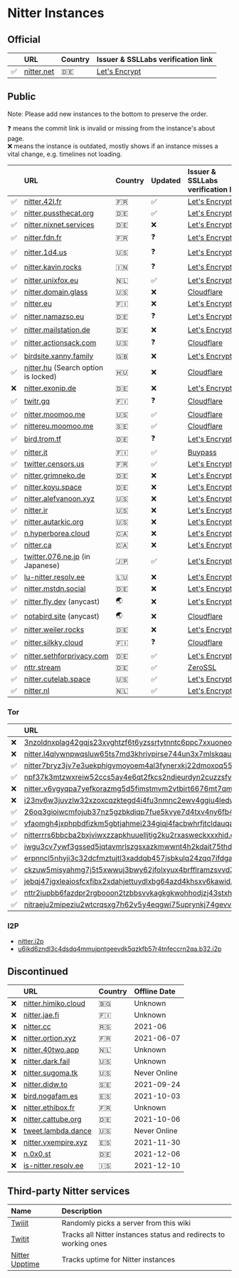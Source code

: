 # Nitter Instances

## Official

|    | URL                              | Country | Issuer & SSLLabs verification&nbsp;link                                    |
| :- | :------------------------------- | :------ | :------------------------------------------------------------------------- |
| ✅ | [nitter.net](https://nitter.net) | 🇩🇪      | [Let's Encrypt](https://www.ssllabs.com/ssltest/analyze.html?d=nitter.net) |

## Public

Note: Please add new instances to the bottom to preserve the order.

<!--
- nitter.snopyta.org admin ask us to "hide it from the top, otherwise it might get as popular as invidious"
-->

❓ means the commit link is invalid or missing from the instance's about page. \
❌ means the instance is outdated, mostly shows if an instance misses a vital change, e.g. timelines not loading.

|     | URL                                                            | Country | Updated | Issuer & SSLLabs verification&nbsp;link                                                   |
| :-- | :------------------------------------------------------------- | :------ | :------ | :---------------------------------------------------------------------------------------- |
| ✅  | [nitter.42l.fr](https://nitter.42l.fr/)                        | 🇫🇷      | ✅      | [Let's Encrypt](https://www.ssllabs.com/ssltest/analyze.html?d=nitter.42l.fr)             |
| ✅  | [nitter.pussthecat.org](https://nitter.pussthecat.org)         | 🇩🇪      | ✅      | [Let's Encrypt](https://www.ssllabs.com/ssltest/analyze.html?d=nitter.pussthecat.org)     |
| ✅  | [nitter.nixnet.services](https://nitter.nixnet.services/)      | 🇩🇪      | ❌      | [Let's Encrypt](https://www.ssllabs.com/ssltest/analyze.html?d=nitter.nixnet.services)    |
| ✅  | [nitter.fdn.fr](https://nitter.fdn.fr/)                        | 🇫🇷      | ❓      | [Let's Encrypt](https://www.ssllabs.com/ssltest/analyze.html?d=nitter.fdn.fr)             |
| ✅  | [nitter.1d4.us](https://nitter.1d4.us/)                        | 🇺🇸      | ❓      | [Let's Encrypt](https://www.ssllabs.com/ssltest/analyze.html?d=nitter.1d4.us)             |
| ✅  | [nitter.kavin.rocks](https://nitter.kavin.rocks)               | 🇮🇳      | ❓      | [Let's Encrypt](https://www.ssllabs.com/ssltest/analyze.html?d=nitter.kavin.rocks)        |
| ✅  | [nitter.unixfox.eu](https://nitter.unixfox.eu)                 | 🇳🇱      | ✅      | [Let's Encrypt](https://www.ssllabs.com/ssltest/analyze.html?d=nitter.unixfox.eu)         |
| ✅  | [nitter.domain.glass](https://nitter.domain.glass)             | 🇺🇸      | ❌      | [Cloudflare](https://www.ssllabs.com/ssltest/analyze.html?d=nitter.domain.glass)          |
| ✅  | [nitter.eu](https://nitter.eu)                                 | 🇫🇮      | ❌      | [Let's Encrypt](https://www.ssllabs.com/ssltest/analyze.html?d=nitter.eu)                 |
| ✅  | [nitter.namazso.eu](https://nitter.namazso.eu)                 | 🇩🇪      | ❓      | [Let's Encrypt](https://www.ssllabs.com/ssltest/analyze.html?d=nitter.namazso.eu)         |
| ✅  | [nitter.mailstation.de](https://nitter.mailstation.de)         | 🇩🇪      | ❌      | [Let's Encrypt](https://www.ssllabs.com/ssltest/analyze.html?d=nitter.mailstation.de)     |
| ✅  | [nitter.actionsack.com](https://nitter.actionsack.com)         | 🇺🇸      | ❓      | [Cloudflare](https://www.ssllabs.com/ssltest/analyze.html?d=nitter.actionsack.com)        |
| ✅  | [birdsite.xanny.family](https://birdsite.xanny.family)         | 🇬🇧      | ❌      | [Let's Encrypt](https://www.ssllabs.com/ssltest/analyze.html?d=birdsite.xanny.family)     |
| ✅  | [nitter.hu](https://nitter.hu) (Search option is locked)       | 🇭🇺      | ❌      | [Cloudflare](https://www.ssllabs.com/ssltest/analyze.html?d=nitter.hu)                    |
| ❌  | [nitter.exonip.de](https://nitter.exonip.de/)                  | 🇩🇪      | ❌      | [Let's Encrypt](https://www.ssllabs.com/ssltest/analyze.html?d=nitter.exonip.de)          |
| ✅  | [twitr.gq](https://twitr.gq/)                                  | 🇫🇮      | ❓      | [Cloudflare](https://www.ssllabs.com/ssltest/analyze.html?d=twitr.gq)                     |
| ✅  | [nitter.moomoo.me](https://nitter.moomoo.me)                   | 🇺🇸      | ✅      | [Cloudflare](https://www.ssllabs.com/ssltest/analyze.html?d=nitter.moomoo.me)             |
| ✅  | [nittereu.moomoo.me](https://nittereu.moomoo.me)                   | 🇸🇪      | ✅      | [Cloudflare](https://www.ssllabs.com/ssltest/analyze.html?d=nittereu.moomoo.me)             |
| ✅  | [bird.trom.tf](https://bird.trom.tf/)                          | 🇩🇪      | ❓      | [Let's Encrypt](https://www.ssllabs.com/ssltest/analyze.html?d=bird.trom.tf)              |
| ✅  | [nitter.it](https://nitter.it)                                 | 🇫🇮      | ✅      | [Buypass](https://www.ssllabs.com/ssltest/analyze.html?d=nitter.it)                       |
| ✅  | [twitter.censors.us](https://twitter.censors.us)               | 🇫🇷      | ✅      | [Let's Encrypt](https://www.ssllabs.com/ssltest/analyze.html?d=twitter.censors.us)        |
| ✅  | [nitter.grimneko.de](https://nitter.grimneko.de)               | 🇩🇪      | ❌      | [Let's Encrypt](https://www.ssllabs.com/ssltest/analyze.html?d=nitter.grimneko.de)        |
| ✅  | [nitter.koyu.space](https://nitter.koyu.space/)                | 🇩🇪      | ❌      | [Let's Encrypt](https://www.ssllabs.com/ssltest/analyze.html?d=nitter.koyu.space)         |
| ✅  | [nitter.alefvanoon.xyz](https://nitter.alefvanoon.xyz/)        | 🇺🇸      | ❌      | [Let's Encrypt](https://www.ssllabs.com/ssltest/analyze.html?d=nitter.alefvanoon.xyz)     |
| ✅  | [nitter.ir](https://nitter.ir/)                                | 🇺🇸      | ❌      | [Let's Encrypt](https://www.ssllabs.com/ssltest/analyze.html?d=nitter.ir)                 |
| ✅  | [nitter.autarkic.org](https://nitter.autarkic.org/)            | 🇺🇸      | ❌      | [Let's Encrypt](https://www.ssllabs.com/ssltest/analyze.html?d=nitter.autarkic.org)       |
| ✅  | [n.hyperborea.cloud](https://n.hyperborea.cloud/)              | 🇨🇦      | ❌      | [Let's Encrypt](https://www.ssllabs.com/ssltest/analyze.html?d=n.hyperborea.cloud)        |
| ✅  | [nitter.ca](https://nitter.ca/)                                | 🇨🇦      | ❌      | [Let's Encrypt](https://www.ssllabs.com/ssltest/analyze.html?d=nitter.ca)                 |
| ✅  | [twitter.076.ne.jp](https://twitter.076.ne.jp) (in Japanese)   | 🇯🇵      | ✅      | [Let's Encrypt](https://www.ssllabs.com/ssltest/analyze.html?d=twitter.076.ne.jp)         |
| ✅  | [lu-nitter.resolv.ee](https://lu-nitter.resolv.ee)             | 🇱🇺      | ❌      | [Let's Encrypt](https://www.ssllabs.com/ssltest/analyze.html?d=lu-nitter.resolv.ee)       |
| ✅  | [nitter.mstdn.social](https://nitter.mstdn.social)             | 🇩🇪      | ❌      | [Let's Encrypt](https://www.ssllabs.com/ssltest/analyze.html?d=nitter.mstdn.social)       |
| ✅  | [nitter.fly.dev](https://nitter.fly.dev) (anycast)             | 🌏      | ❌      | [Let's Encrypt](https://www.ssllabs.com/ssltest/analyze.html?d=nitter.fly.dev)            |
| ✅  | [notabird.site](https://notabird.site) (anycast)               | 🌏      | ❌      | [Cloudflare](https://www.ssllabs.com/ssltest/analyze.html?d=notabird.site)                |
| ✅  | [nitter.weiler.rocks](https://nitter.weiler.rocks)             | 🇩🇪      | ❌      | [Let's Encrypt](https://www.ssllabs.com/ssltest/analyze.html?d=nitter.weiler.rocks)       |
| ✅  | [nitter.silkky.cloud](https://nitter.silkky.cloud)             | 🇫🇮      | ❓      | [Cloudflare](https://www.ssllabs.com/ssltest/analyze.html?d=nitter.silkky.cloud)          |
| ✅  | [nitter.sethforprivacy.com](https://nitter.sethforprivacy.com) | 🇩🇪      | ✅      | [Let's Encrypt](https://www.ssllabs.com/ssltest/analyze.html?d=nitter.sethforprivacy.com) |
| ✅  | [nttr.stream](https://nttr.stream)                             | 🇩🇪      | ✅      | [ZeroSSL](https://www.ssllabs.com/ssltest/analyze.html?d=nttr.stream)                     |
| ✅  | [nitter.cutelab.space](https://nitter.cutelab.space)           | 🇺🇸      | ✅      | [Let's Encrypt](https://www.ssllabs.com/ssltest/analyze.html?d=nitter.cutelab.space)      |
| ✅  | [nitter.nl](https://nitter.nl)                                 | 🇳🇱      | ✅      | [Let's Encrypt](https://www.ssllabs.com/ssltest/analyze.html?d=nitter.nl)                 |
### Tor

|     | URL                                                                                                                                                    |
| :-- | :----------------------------------------------------------------------------------------------------------------------------------------------------- |
| ❌  | [3nzoldnxplag42gqjs23xvghtzf6t6yzssrtytnntc6ppc7xxuoneoad.onion](http://3nzoldnxplag42gqjs23xvghtzf6t6yzssrtytnntc6ppc7xxuoneoad.onion/)               |
| ❌  | [nitter.l4qlywnpwqsluw65ts7md3khrivpirse744un3x7mlskqauz5pyuzgqd.onion](http://nitter.l4qlywnpwqsluw65ts7md3khrivpirse744un3x7mlskqauz5pyuzgqd.onion/) |
| ✅  | [nitter7bryz3jv7e3uekphigvmoyoem4al3fynerxkj22dmoxoq553qd.onion](http://nitter7bryz3jv7e3uekphigvmoyoem4al3fynerxkj22dmoxoq553qd.onion/)               |
| ✅  | [npf37k3mtzwxreiw52ccs5ay4e6qt2fkcs2ndieurdyn2cuzzsfyfvid.onion](http://npf37k3mtzwxreiw52ccs5ay4e6qt2fkcs2ndieurdyn2cuzzsfyfvid.onion/)               |
| ❌  | [nitter.v6vgyqpa7yefkorazmg5d5fimstmvm2vtbirt6676mt7qmllrcnwycqd.onion](http://nitter.v6vgyqpa7yefkorazmg5d5fimstmvm2vtbirt6676mt7qmllrcnwycqd.onion/) |
| ❌  | [i23nv6w3juvzlw32xzoxcqzktegd4i4fu3nmnc2ewv4ggiu4ledwklad.onion](http://i23nv6w3juvzlw32xzoxcqzktegd4i4fu3nmnc2ewv4ggiu4ledwklad.onion/)               |
| ✅  | [26oq3gioiwcmfojub37nz5gzbkdiqp7fue5kvye7d4txv4ny6fb4wwid.onion](http://26oq3gioiwcmfojub37nz5gzbkdiqp7fue5kvye7d4txv4ny6fb4wwid.onion/)               |
| ✅  | [vfaomgh4jxphpbdfizkm5gbtjahmei234giqj4facbwhrfjtcldauqad.onion](http://vfaomgh4jxphpbdfizkm5gbtjahmei234giqj4facbwhrfjtcldauqad.onion/)               |
| ✅  | [nitterrrs6bbcba2bxjviwxzzapkhuuelljtig2ku2rxasweckxxxhid.onion](http://nitterrrs6bbcba2bxjviwxzzapkhuuelljtig2ku2rxasweckxxxhid.onion/)               |
| ✅  | [iwgu3cv7ywf3gssed5iqtavmrlszgsxazkmwwnt4h2kdait75thdyrqd.onion](http://iwgu3cv7ywf3gssed5iqtavmrlszgsxazkmwwnt4h2kdait75thdyrqd.onion/)               |
| ✅  | [erpnncl5nhyji3c32dcfmztujtl3xaddqb457jsbkulq24zqq7ifdgad.onion](http://erpnncl5nhyji3c32dcfmztujtl3xaddqb457jsbkulq24zqq7ifdgad.onion/)               |
| ✅  | [ckzuw5misyahmg7j5t5xwwuj3bwy62jfolxyux4brfflramzsvvd3syd.onion](http://ckzuw5misyahmg7j5t5xwwuj3bwy62jfolxyux4brfflramzsvvd3syd.onion/)               |
| ✅  | [jebqj47jgxleaiosfcxfibx2xdahjettuydlxbg64azd4khsxv6kawid.onion](http://jebqj47jgxleaiosfcxfibx2xdahjettuydlxbg64azd4khsxv6kawid.onion/)               |
| ✅  | [nttr2iupbb6fazdpr2rgbooon2tzbbsvvkagkgkwohhodjzj43stxhad.onion](http://nttr2iupbb6fazdpr2rgbooon2tzbbsvvkagkgkwohhodjzj43stxhad.onion/)               |
| ✅  | [nitraeju2mipeziu2wtcrqsxg7h62v5y4eqgwi75uprynkj74gevvuqd.onion](http://nitraeju2mipeziu2wtcrqsxg7h62v5y4eqgwi75uprynkj74gevvuqd.onion/)  
### I2P

-   [nitter.i2p](http://axd6uavsstsrvstva4mzlzh4ct76rc6zdug3nxdgeitrzczhzf4q.b32.i2p/)
-   [u6ikd6zndl3c4dsdq4mmujpntgeevdk5qzkfb57r4tnfeccrn2qa.b32.i2p](http://u6ikd6zndl3c4dsdq4mmujpntgeevdk5qzkfb57r4tnfeccrn2qa.b32.i2p/)

## Discontinued

|    | URL                                                    | Country | Offline Date |
| :- | :----------------------------------------------------- | :------ | :----------- |
| ❌ | [nitter.himiko.cloud](https://nitter.himiko.cloud)     | 🇧🇬      | Unknown      |
| ❌ | [nitter.jae.fi](https://nitter.jae.fi)                 | 🇫🇮      | Unknown      |
| ❌ | [nitter.cc](https://nitter.cc)                         | 🇷🇸      | 2021-06      |
| ❌ | [nitter.ortion.xyz](https://nitter.ortion.xyz)         | 🇫🇷      | 2021-06-07   |
| ❌ | [nitter.40two.app](https://nitter.40two.app)           | 🇳🇱      | Unknown      |
| ❌ | [nitter.dark.fail](https://nitter.dark.fail)           | 🇺🇸      | Unknown      |
| ❌ | [nitter.sugoma.tk](https://nitter.sugoma.tk)           | 🇺🇸      | Never Online |
| ❌ | [nitter.didw.to](https://nitter.didw.to)               | 🇸🇪      | 2021-09-24   |
| ❌ | [bird.nogafam.es](https://bird.nogafam.es)             | 🇪🇸      | 2021-10-03   |
| ❌ | [nitter.ethibox.fr](https://nitter.ethibox.fr)         | 🇫🇷      | Unknown      |
| ❌ | [nitter.cattube.org](https://nitter.cattube.org/)      | 🇩🇪      | 2021-10-06   |
| ❌ | [tweet.lambda.dance](https://tweet.lambda.dance)       | 🇺🇸      | Never Online |
| ❌ | [nitter.vxempire.xyz](https://nitter.vxempire.xyz)     | 🇪🇸      | 2021-11-30   |
| ❌ | [n.0x0.st](https://n.0x0.st/)                          | 🇩🇪      | 2021-12-06   |
| ❌ | [is-nitter.resolv.ee](https://is-nitter.resolv.ee)     | 🇮🇸      | 2021-12-10   |


## Third-party Nitter services

| Name                                                          | Description                                                      |
| :------------------------------------------------------------ | :--------------------------------------------------------------- |
| [Twiiit](https://twiiit.com)                                  | Randomly picks a server from this wiki                           |
| [Twitit](https://twitit.gq)                                   | Tracks all Nitter instances status and redirects to working ones |
| [Nitter Upptime](https://xnaas.github.io/nitter-instances/)   | Tracks uptime for Nitter instances  |
